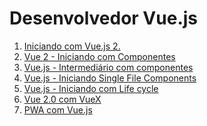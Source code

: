 # Desenvolvedor Vue.js

1. [Iniciando com Vue.js 2.]()
2. [Vue 2 - Iniciando com Componentes]()
3. [Vue.js - Intermediário com componentes]()
4. [Vue.js - Iniciando Single File Components]()
5. [Vue.js - Iniciando com Life cycle]()
6. [Vue 2.0 com VueX]()
7. [PWA com Vue.js]()